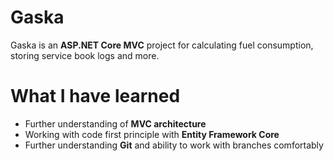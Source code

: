 # Gaska

Gaska is an **ASP.NET Core MVC** project for calculating fuel consumption, storing service book logs and more.

# What I have learned

* Further understanding of **MVC architecture**
* Working with code first principle with **Entity Framework Core**
* Further understanding **Git** and ability to work with branches comfortably
